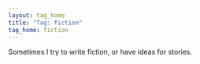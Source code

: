 ```yaml
---
layout: tag_home
title: "Tag: fiction"
tag_home: fiction
---
```


Sometimes I try to write fiction, or have ideas for stories.

